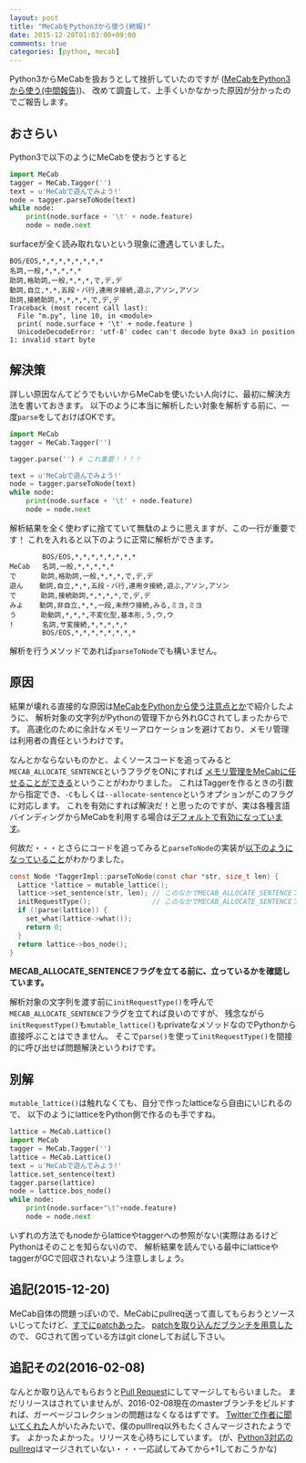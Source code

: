 ```yaml
---
layout: post
title: "MeCabをPython3から使う(続報)"
date: 2015-12-20T01:03:00+09:00
comments: true
categories: [python, mecab]
---
```


Python3からMeCabを扱おうとして挫折していたのですが
([MeCabをPython3から使う(中間報告)](http://shogo82148.github.io/blog/2015/06/02/mecab-in-python3/))、
改めて調査して、上手くいかなかった原因が分かったのでご報告します。

<!-- More -->

## おさらい

Python3で以下のようにMeCabを使おうとすると

``` python
import MeCab
tagger = MeCab.Tagger('')
text = u'MeCabで遊んでみよう!'
node = tagger.parseToNode(text)
while node:
    print(node.surface + '\t' + node.feature)
    node = node.next
```

surfaceが全く読み取れないという現象に遭遇していました。

``` plain
BOS/EOS,*,*,*,*,*,*,*,*
名詞,一般,*,*,*,*,*
助詞,格助詞,一般,*,*,*,で,デ,デ
動詞,自立,*,*,五段・バ行,連用タ接続,遊ぶ,アソン,アソン
助詞,接続助詞,*,*,*,*,で,デ,デ
Traceback (most recent call last):
  File "m.py", line 10, in <module>
  print( node.surface + '\t' + node.feature )
  UnicodeDecodeError: 'utf-8' codec can't decode byte 0xa3 in position 1: invalid start byte
```

## 解決策

詳しい原因なんてどうでもいいからMeCabを使いたい人向けに、最初に解決方法を書いておきます。
以下のように本当に解析したい対象を解析する前に、一度`parse`をしておけばOKです。

``` python
import MeCab
tagger = MeCab.Tagger('')

tagger.parse('') # これ重要！！！！

text = u'MeCabで遊んでみよう!'
node = tagger.parseToNode(text)
while node:
    print(node.surface + '\t' + node.feature)
    node = node.next
```

解析結果を全く使わずに捨てていて無駄のように思えますが、この一行が重要です！
これを入れると以下のように正常に解析ができます。

``` plain
        BOS/EOS,*,*,*,*,*,*,*,*
MeCab   名詞,一般,*,*,*,*,*
で      助詞,格助詞,一般,*,*,*,で,デ,デ
遊ん    動詞,自立,*,*,五段・バ行,連用タ接続,遊ぶ,アソン,アソン
で      助詞,接続助詞,*,*,*,*,で,デ,デ
みよ    動詞,非自立,*,*,一段,未然ウ接続,みる,ミヨ,ミヨ
う      助動詞,*,*,*,不変化型,基本形,う,ウ,ウ
!       名詞,サ変接続,*,*,*,*,*
        BOS/EOS,*,*,*,*,*,*,*,*
```

解析を行うメソッドであれば`parseToNode`でも構いません。


## 原因

結果が壊れる直接的な原因は[MeCabをPythonから使う注意点とか](http://shogo82148.github.io/blog/2012/12/15/mecab-python/)で紹介したように、
解析対象の文字列がPythonの管理下から外れGCされてしまったからです。
高速化のために余計なメモリーアロケーションを避けており、メモリ管理は利用者の責任というわけです。

なんとかならないものかと、よくソースコードを追ってみると`MECAB_ALLOCATE_SENTENCE`というフラグをONにすれば
[メモリ管理をMeCabに任せることができる](https://github.com/taku910/mecab/blob/6b392e3960a4f5562e18742cb390ae1e22353d2a/mecab/src/tagger.cpp#L769-L775)ということがわかりました。
これはTaggerを作るときの引数から指定でき、`-C`もしくは`--allocate-sentence`というオプションがこのフラグに対応します。
これを有効にすれば解決だ！と思ったのですが、実は各種言語バインディングからMeCabを利用する場合は[デフォルトで有効になっています](https://github.com/taku910/mecab/blob/6b392e3960a4f5562e18742cb390ae1e22353d2a/mecab/swig/MeCab.i#L102)。

何故だ・・・とさらにコードを追ってみると`parseToNode`の実装が[以下のようになっていること](https://github.com/taku910/mecab/blob/6b392e3960a4f5562e18742cb390ae1e22353d2a/mecab/src/tagger.cpp#L602-L611)がわかりました。

``` c
const Node *TaggerImpl::parseToNode(const char *str, size_t len) {
  Lattice *lattice = mutable_lattice();
  lattice->set_sentence(str, len); // このなかでMECAB_ALLOCATE_SENTENCEフラグが立ってるか確認している
  initRequestType();               // このなかでMECAB_ALLOCATE_SENTENCEフラグを立ててる
  if (!parse(lattice)) {
    set_what(lattice->what());
    return 0;
  }
  return lattice->bos_node();
}
```

**MECAB_ALLOCATE_SENTENCEフラグを立てる前に、立っているかを確認しています。**

解析対象の文字列を渡す前に`initRequestType()`を呼んで`MECAB_ALLOCATE_SENTENCE`フラグを立てれば良いのですが、
残念ながら`initRequestType()`も`mutable_lattice()`もprivateなメソッドなのでPythonから直接呼ぶことはできません。
そこで`parse()`を使って`initRequestType()`を間接的に呼び出せば問題解決というわけです。


## 別解

`mutable_lattice()`は触れなくても、自分で作ったlatticeなら自由にいじれるので、
以下のようにlatticeをPython側で作るのも手ですね。

``` python
lattice = MeCab.Lattice()
import MeCab
tagger = MeCab.Tagger('')
lattice = MeCab.Lattice()
text = u'MeCabで遊んでみよう!'
lattice.set_sentence(text)
tagger.parse(lattice)
node = lattice.bos_node()
while node:
    print(node.surface+"\t"+node.feature)
    node = node.next
```

いずれの方法でもnodeからlatticeやtaggerへの参照がない(実際はあるけどPythonはそのことを知らない)ので、
解析結果を読んでいる最中にlatticeやtaggerがGCで回収されないよう注意しましょう。


## 追記(2015-12-20)

MeCab自体の問題っぽいので、MeCabにpullreq送って直してもらおうとソースいじってたけど、[すでにpatchあった](https://github.com/taku910/mecab/issues/5)。
[patchを取り込んだブランチを用意した](https://github.com/taku910/mecab/compare/master...shogo82148:request-type)ので、
GCされて困っている方はgit cloneしてお試し下さい。


## 追記その2(2016-02-08)

なんとか取り込んでもらおうと[Pull Request](https://github.com/taku910/mecab/pull/24)にしてマージしてもらいました。
まだリリースはされていませんが、2016-02-08現在のmasterブランチをビルドすれば、ガーベージコレクションの問題はなくなるはずです。
[Twitterで作者に聞いてくれた](https://twitter.com/chezou/status/696306806394474496)人がいたみたいで、僕のpulllreq以外もたくさんマージされたようです。
よかったよかった。リリースを心待ちにしています。
(が、[Python3対応のpullreq](https://github.com/taku910/mecab/pull/16)はマージされていない・・・一応試してみてから+1しておこうかな)
